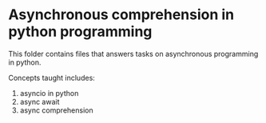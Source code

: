 # Asynchronous comprehension in python programming

This folder contains files that answers tasks on asynchronous programming in python.

Concepts taught includes:
  1. asyncio in python
  2. async await
  3. async comprehension
